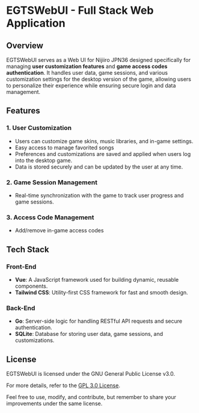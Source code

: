 # EGTSWebUI - Full Stack Web Application

## Overview

EGTSWebUI serves as a Web UI for Nijiiro JPN36 designed specifically for managing **user customization features** and **game access codes authentication**. It handles user data, game sessions, and various customization settings for the desktop version of the game, allowing users to personalize their experience while ensuring secure login and data management.

## Features

### 1. **User Customization**
   - Users can customize game skins, music libraries, and in-game settings.
   - Easy access to manage favorited songs
   - Preferences and customizations are saved and applied when users log into the desktop game.
   - Data is stored securely and can be updated by the user at any time.

### 2. **Game Session Management**
   - Real-time synchronization with the game to track user progress and game sessions.

### 3. **Access Code Management**
   - Add/remove in-game access codes 

## Tech Stack

### **Front-End**
   - **Vue**: A JavaScript framework used for building dynamic, reusable components.
   - **Tailwind CSS**: Utility-first CSS framework for fast and smooth design.

### **Back-End**
   - **Go**: Server-side logic for handling RESTful API requests and secure authentication.
   - **SQLite**: Database for storing user data, game sessions, and customizations.

## License
EGTSWebUI is licensed under the GNU General Public License v3.0.

For more details, refer to the [GPL 3.0 License](https://www.gnu.org/licenses/gpl-3.0.html).

Feel free to use, modify, and contribute, but remember to share your improvements under the same license.
